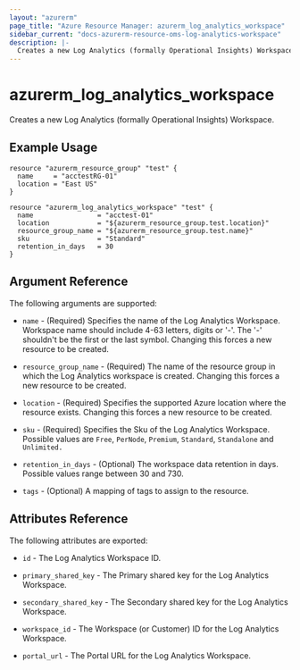 ```yaml
---
layout: "azurerm"
page_title: "Azure Resource Manager: azurerm_log_analytics_workspace"
sidebar_current: "docs-azurerm-resource-oms-log-analytics-workspace"
description: |-
  Creates a new Log Analytics (formally Operational Insights) Workspace.
---
```


# azurerm_log_analytics_workspace

Creates a new Log Analytics (formally Operational Insights) Workspace.

## Example Usage

```hcl
resource "azurerm_resource_group" "test" {
  name     = "acctestRG-01"
  location = "East US"
}

resource "azurerm_log_analytics_workspace" "test" {
  name                = "acctest-01"
  location            = "${azurerm_resource_group.test.location}"
  resource_group_name = "${azurerm_resource_group.test.name}"
  sku                 = "Standard"
  retention_in_days   = 30
}
```

## Argument Reference

The following arguments are supported:

* `name` - (Required) Specifies the name of the Log Analytics Workspace. Workspace name should include 4-63 letters, digits or '-'. The '-' shouldn't be the first or the last symbol. Changing this forces a new resource to be created.

* `resource_group_name` - (Required) The name of the resource group in which the Log Analytics workspace is created. Changing this forces a new resource to be created.

* `location` - (Required) Specifies the supported Azure location where the resource exists. Changing this forces a new resource to be created.

* `sku` - (Required) Specifies the Sku of the Log Analytics Workspace. Possible values are `Free`, `PerNode`, `Premium`, `Standard`, `Standalone` and `Unlimited.`

* `retention_in_days` - (Optional) The workspace data retention in days. Possible values range between 30 and 730.

* `tags` - (Optional) A mapping of tags to assign to the resource.

## Attributes Reference

The following attributes are exported:

* `id` - The Log Analytics Workspace ID.

* `primary_shared_key` - The Primary shared key for the Log Analytics Workspace.

* `secondary_shared_key` - The Secondary shared key for the Log Analytics Workspace.

* `workspace_id` - The Workspace (or Customer) ID for the Log Analytics Workspace.

* `portal_url` - The Portal URL for the Log Analytics Workspace.